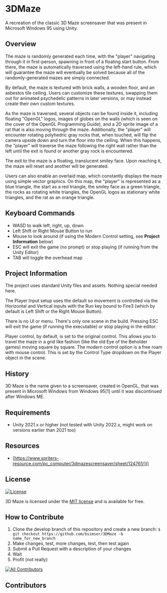 # 3DMaze

A recreation of the classic 3D Maze screensaver that was present in Microsoft Windows 95 using Unity.

## Overview

The maze is randomly generated each time, with the "player" navigating through it in first-person, spawning in front of a floating start button. From there, the maze is automatically traversed using the left-hand rule, which will guarantee the maze will eventually be solved because all of the randomly-generated mazes are simply connected.

By default, the maze is textured with brick walls, a wooden floor, and an asbestos tile ceiling. Users can customize these textures, swapping them out for animated psychedelic patterns in later versions, or may instead create their own custom textures.

As the maze is traversed, several objects can be found inside it, including floating "OpenGL" logos, images of globes on the walls (which is seen on the cover of the OpenGL Programming Guide), and a 2D sprite image of a rat that is also moving through the maze. Additionally, the "player" will encounter rotating polyhedric gray rocks that, when touched, will flip the camera upside down and turn the floor into the ceiling. When this happens, the "player" will traverse the maze following the right wall rather than the left until the exit is found or another gray rock is encountered.

The exit to the maze is a floating, translucent smiley face. Upon reaching it, the maze will reset and another will be generated.

Users can also enable an overlaid map, which constantly displays the maze using simple vector graphics. On this map, the "player" is represented as a blue triangle, the start as a red triangle, the smiley face as a green triangle, the rocks as rotating white triangles, the OpenGL logos as stationary white triangles, and the rat as an orange triangle.

## Keyboard Commands

* WASD to walk left, right, up, down
* Left Shift or Right Mouse Button to run
* Mouse to look around (if using the Modern Control setting, see <b>Project Information</b> below)
* ESC will exit the game (no prompt) or stop playing (if running from the Unity Editor)
* TAB will toggle the overhead map

## Project Information

The project uses standard Unity files and assets. Nothing special needed here. 

The Player Input setup uses the default so movement is controlled via the Horizontal and Vertical inputs with the Run key bound to Fire3 (which by default is Left Shift or the Right Mouse Button).

There is no UI or menu. There's only one scene in the build. Pressing ESC will exit the game (if running the executable) or stop playing in the editor. 

Player control, by default, is set to the original control. This allows you to travel the maze in a grid like fashion (like the old Eye of the Beholder games) moving square by square. The modern control option is a free roam with mouse control. This is set by the Control Type dropdown on the Player object in the scene.

## History

3D Maze is the name given to a screensaver, created in OpenGL, that was present in Microsoft Windows from Windows 95[1] until it was discontinued after Windows ME.

## Requirements

* Unity 2021.x or higher (not tested with Unity 2022.x, might work on versions earlier than 2021 too)

## Resources

* [https://www.spriters-resource.com/pc_computer/3dmazescreensaver/sheet/124761/]()

## License

[![License](http://img.shields.io/:license-mit-blue.svg?style=flat-square)](http://badges.mit-license.org)

3D Maze is licensed under the [MIT license](http://opensource.org/licenses/mit-license.php) and is available for free.

## How to Contribute

1. Clone the develop branch of this repository and create a new branch: `$ git checkout https://github.com/bsimser/3DMaze -b name_for_new_branch`
2. Make changes, test, more changes, test, then test again
3. Submit a Pull Request with a description of your changes
4. Wait
5. Profit (not really)

[![All Contributors](https://img.shields.io/github/all-contributors/projectOwner/projectName?color=ee8449&style=flat-square)](#contributors)

## Contributors

<!-- ALL-CONTRIBUTORS-LIST:START - Do not remove or modify this section -->
<!-- prettier-ignore-start -->
<!-- markdownlint-disable -->

<!-- markdownlint-restore -->
<!-- prettier-ignore-end -->

<!-- ALL-CONTRIBUTORS-LIST:END -->

